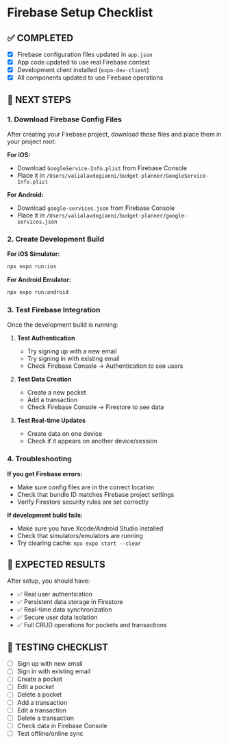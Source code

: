 # Firebase Setup Checklist

## ✅ COMPLETED
- [x] Firebase configuration files updated in `app.json`
- [x] App code updated to use real Firebase context
- [x] Development client installed (`expo-dev-client`)
- [x] All components updated to use Firebase operations

## 🔄 NEXT STEPS

### 1. Download Firebase Config Files
After creating your Firebase project, download these files and place them in your project root:

**For iOS:**
- Download `GoogleService-Info.plist` from Firebase Console
- Place it in `/Users/valialavdogianni/budget-planner/GoogleService-Info.plist`

**For Android:**
- Download `google-services.json` from Firebase Console  
- Place it in `/Users/valialavdogianni/budget-planner/google-services.json`

### 2. Create Development Build

**For iOS Simulator:**
```bash
npx expo run:ios
```

**For Android Emulator:**
```bash
npx expo run:android
```

### 3. Test Firebase Integration

Once the development build is running:

1. **Test Authentication**
   - Try signing up with a new email
   - Try signing in with existing email
   - Check Firebase Console → Authentication to see users

2. **Test Data Creation**
   - Create a new pocket
   - Add a transaction
   - Check Firebase Console → Firestore to see data

3. **Test Real-time Updates**
   - Create data on one device
   - Check if it appears on another device/session

### 4. Troubleshooting

**If you get Firebase errors:**
- Make sure config files are in the correct location
- Check that bundle ID matches Firebase project settings
- Verify Firestore security rules are set correctly

**If development build fails:**
- Make sure you have Xcode/Android Studio installed
- Check that simulators/emulators are running
- Try clearing cache: `npx expo start --clear`

## 🎯 EXPECTED RESULTS

After setup, you should have:
- ✅ Real user authentication
- ✅ Persistent data storage in Firestore
- ✅ Real-time data synchronization
- ✅ Secure user data isolation
- ✅ Full CRUD operations for pockets and transactions

## 📱 TESTING CHECKLIST

- [ ] Sign up with new email
- [ ] Sign in with existing email
- [ ] Create a pocket
- [ ] Edit a pocket
- [ ] Delete a pocket
- [ ] Add a transaction
- [ ] Edit a transaction
- [ ] Delete a transaction
- [ ] Check data in Firebase Console
- [ ] Test offline/online sync
